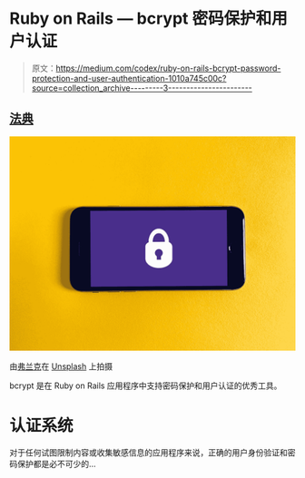 # Ruby on Rails — bcrypt 密码保护和用户认证

> 原文：<https://medium.com/codex/ruby-on-rails-bcrypt-password-protection-and-user-authentication-1010a745c00c?source=collection_archive---------3----------------------->

## [法典](http://medium.com/codex)

![](img/ba9fd1bd31b74e237a0b8814ffa396ab.png)

由[弗兰克](https://unsplash.com/@franckinjapan?utm_source=medium&utm_medium=referral)在 [Unsplash](https://unsplash.com?utm_source=medium&utm_medium=referral) 上拍摄

bcrypt 是在 Ruby on Rails 应用程序中支持密码保护和用户认证的优秀工具。

# **认证系统**

对于任何试图限制内容或收集敏感信息的应用程序来说，正确的用户身份验证和密码保护都是必不可少的…